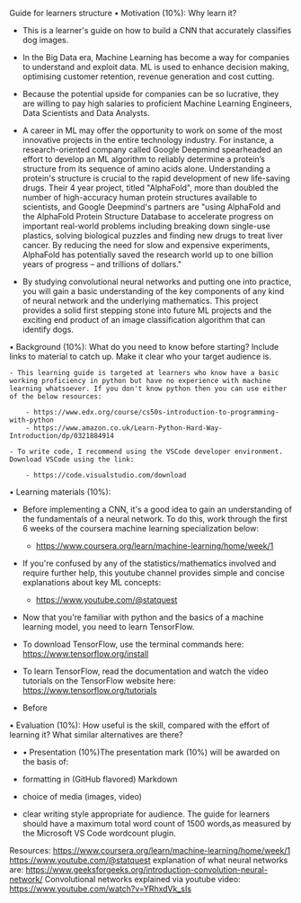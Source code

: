 Guide for learners structure
• Motivation (10%): Why learn it?

- This is a learner's guide on how to build a CNN that accurately classifies dog images.

- In the Big Data era, Machine Learning has become a way for companies to understand and exploit data. ML is used to enhance decision making, optimising customer retention, revenue generation and cost cutting.

- Because the potential upside for companies can be so lucrative, they are willing to pay high salaries to proficient Machine Learning Engineers, Data Scientists and Data Analysts.

- A career in ML may offer the opportunity to work on some of the most innovative projects in the entire technology industry. For instance, a research-oriented company called Google Deepmind spearheaded an effort to develop an ML algorithm to reliably determine a protein’s structure from its sequence of amino acids alone. Understanding a protein's structure is crucial to the rapid development of new life-saving drugs. Their 4 year project, titled "AlphaFold", more than doubled the number of high-accuracy human protein structures available to scientists, and Google Deepmind's partners are "using AlphaFold and the AlphaFold Protein Structure Database to accelerate progress on important real-world problems including breaking down single-use plastics, solving biological puzzles and finding new drugs to treat liver cancer. By reducing the need for slow and expensive experiments, AlphaFold has potentially saved the research world up to one billion years of progress – and trillions of dollars."

- By studying convolutional neural networks and putting one into practice, you will gain a basic understanding of the key components of any kind of neural network and the underlying mathematics. This project provides a solid first stepping stone into future ML projects and the exciting end product of an image classification algorithm that can identify dogs.

• Background (10%): What do you need to know before starting? Include links to material to catch up. Make it clear who your target audience is.

    - This learning guide is targeted at learners who know have a basic working proficiency in python but have no experience with machine learning whatsoever. If you don't know python then you can use either of the below resources:

        - https://www.edx.org/course/cs50s-introduction-to-programming-with-python
        - https://www.amazon.co.uk/Learn-Python-Hard-Way-Introduction/dp/0321884914

    - To write code, I recommend using the VSCode developer environment. Download VSCode using the link:

        - https://code.visualstudio.com/download

• Learning materials (10%):

- Before implementing a CNN, it's a good idea to gain an understanding of the fundamentals of a neural network. To do this, work through the first 6 weeks of the coursera machine learning specialization below:
  - https://www.coursera.org/learn/machine-learning/home/week/1
- If you're confused by any of the statistics/mathematics involved and require further help, this youtube channel provides simple and concise explanations about key ML concepts:

  - https://www.youtube.com/@statquest

- Now that you're familiar with python and the basics of a machine learning model, you need to learn TensorFlow.

- To download TensorFlow, use the terminal commands here: https://www.tensorflow.org/install

- To learn TensorFlow, read the documentation and watch the video tutorials on the TensorFlow website here: https://www.tensorflow.org/tutorials

- Before

• Evaluation (10%): How useful is the skill, compared with the effort of learning it? What similar alternatives are there?

- • Presentation (10%)The presentation mark (10%) will be awarded on the basis of:

- formatting in (GitHub flavored) Markdown
- choice of media (images, video)
- clear writing style appropriate for audience. The guide for learners should have a maximum total word count of 1500 words,as measured by the Microsoft VS Code wordcount plugin.

Resources:
https://www.coursera.org/learn/machine-learning/home/week/1
https://www.youtube.com/@statquest
explanation of what neural networks are:
https://www.geeksforgeeks.org/introduction-convolution-neural-network/
Convolutional networks explained via youtube video:
https://www.youtube.com/watch?v=YRhxdVk_sIs
